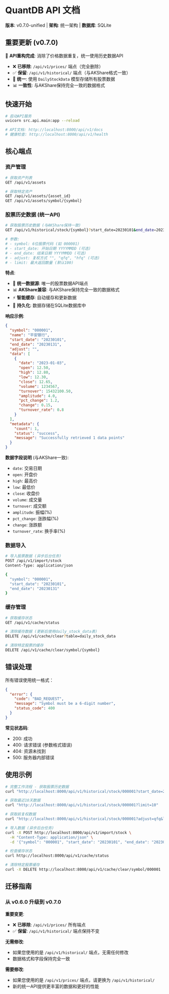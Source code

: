 # QuantDB API 文档

**版本**: v0.7.0-unified | **架构**: 统一架构 | **数据库**: SQLite

## 重要更新 (v0.7.0)

🎉 **API重构完成**: 消除了价格数据重复，统一使用历史数据API

- ❌ **已移除**: `/api/v1/prices/` 端点（完全删除）
- ✅ **保留**: `/api/v1/historical/` 端点（与AKShare格式一致）
- 🔄 **统一**: 使用 `DailyStockData` 模型存储所有股票数据
- 📊 **一致性**: 与AKShare保持完全一致的数据格式

## 快速开始

```bash
# 启动API服务
uvicorn src.api.main:app --reload

# API文档: http://localhost:8000/api/v1/docs
# 健康检查: http://localhost:8000/api/v1/health
```

## 核心端点

### 资产管理

```bash
# 获取资产列表
GET /api/v1/assets

# 获取特定资产
GET /api/v1/assets/{asset_id}
GET /api/v1/assets/symbol/{symbol}
```

### 股票历史数据 (统一API)

```bash
# 获取股票历史数据 (与AKShare保持一致)
GET /api/v1/historical/stock/{symbol}?start_date=20230101&end_date=20231231

# 参数:
# - symbol: 6位股票代码 (如 000001)
# - start_date: 开始日期 YYYYMMDD (可选)
# - end_date: 结束日期 YYYYMMDD (可选)
# - adjust: 复权方式 "", "qfq", "hfq" (可选)
# - limit: 最大返回数量 (默认100)
```

**特点**:
- 🔄 **统一数据源**: 唯一的股票数据API端点
- 📊 **AKShare兼容**: 与AKShare保持完全一致的数据格式
- ⚡ **智能缓存**: 自动缓存和更新数据
- 💾 **持久化**: 数据存储在SQLite数据库中

**响应示例**:
```json
{
  "symbol": "000001",
  "name": "平安银行",
  "start_date": "20230101",
  "end_date": "20230131",
  "adjust": "",
  "data": [
    {
      "date": "2023-01-03",
      "open": 12.50,
      "high": 12.80,
      "low": 12.30,
      "close": 12.65,
      "volume": 1234567,
      "turnover": 15432100.50,
      "amplitude": 4.0,
      "pct_change": 1.2,
      "change": 0.15,
      "turnover_rate": 0.8
    }
  ],
  "metadata": {
    "count": 1,
    "status": "success",
    "message": "Successfully retrieved 1 data points"
  }
}
```

**数据字段说明** (与AKShare一致):
- `date`: 交易日期
- `open`: 开盘价
- `high`: 最高价
- `low`: 最低价
- `close`: 收盘价
- `volume`: 成交量
- `turnover`: 成交额
- `amplitude`: 振幅(%)
- `pct_change`: 涨跌幅(%)
- `change`: 涨跌额
- `turnover_rate`: 换手率(%)



### 数据导入

```bash
# 导入股票数据 (异步后台任务)
POST /api/v1/import/stock
Content-Type: application/json

{
  "symbol": "000001",
  "start_date": "20230101",
  "end_date": "20230131"
}
```

### 缓存管理

```bash
# 获取缓存状态
GET /api/v1/cache/status

# 清除缓存数据 (更新后使用daily_stock_data表)
DELETE /api/v1/cache/clear?table=daily_stock_data

# 清除特定股票的缓存
DELETE /api/v1/cache/clear/symbol/{symbol}
```

## 错误处理

所有错误使用统一格式：

```json
{
  "error": {
    "code": "BAD_REQUEST",
    "message": "Symbol must be a 6-digit number",
    "status_code": 400
  }
}
```

**常见状态码**:
- 200: 成功
- 400: 请求错误 (参数格式错误)
- 404: 资源未找到
- 500: 服务器内部错误

## 使用示例

```bash
# 完整工作流程 - 获取股票历史数据
curl "http://localhost:8000/api/v1/historical/stock/000001?start_date=20230101&end_date=20230131"

# 获取最近10天数据
curl "http://localhost:8000/api/v1/historical/stock/000001?limit=10"

# 获取前复权数据
curl "http://localhost:8000/api/v1/historical/stock/000001?adjust=qfq&limit=20"

# 导入数据 (异步后台任务)
curl -X POST http://localhost:8000/api/v1/import/stock \
  -H "Content-Type: application/json" \
  -d '{"symbol": "000001", "start_date": "20230101", "end_date": "20230131"}'

# 检查缓存状态
curl http://localhost:8000/api/v1/cache/status

# 清除特定股票缓存
curl -X DELETE http://localhost:8000/api/v1/cache/clear/symbol/000001
```

## 迁移指南

### 从 v0.6.0 升级到 v0.7.0

**重要变更**:
- ❌ **已移除**: `/api/v1/prices/` 所有端点
- ✅ **保留**: `/api/v1/historical/` 端点保持不变

**无需修改**:
- 如果您使用的是 `/api/v1/historical/` 端点，无需任何修改
- 数据格式和字段保持完全一致

**需要修改**:
- 如果您使用的是 `/api/v1/prices/` 端点，请更换为 `/api/v1/historical/`
- 新的统一API提供更丰富的数据和更好的性能
